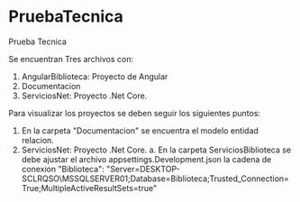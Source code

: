 # PruebaTecnica
Prueba Tecnica

Se encuentran Tres archivos con:

1. AngularBiblioteca: Proyecto de Angular
2. Documentacion
3. ServiciosNet: Proyecto .Net Core.

Para visualizar los proyectos se deben seguir los siguientes puntos:

1. En la carpeta "Documentacion" se encuentra el modelo entidad relacion.
2. ServiciosNet: Proyecto .Net Core.
a. En la carpeta ServiciosBiblioteca se debe ajustar el archivo appsettings.Development.json  la cadena de conexion 
    "Biblioteca": "Server=DESKTOP-SCLRQSO\\MSSQLSERVER01;Database=Biblioteca;Trusted_Connection=True;MultipleActiveResultSets=true"



